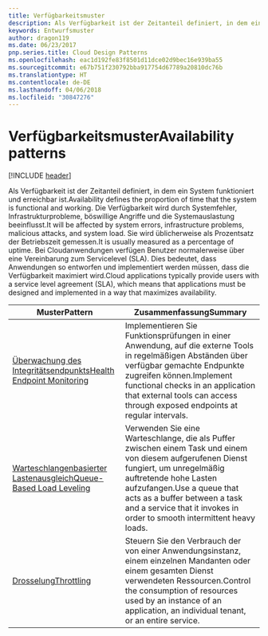 ```yaml
---
title: Verfügbarkeitsmuster
description: Als Verfügbarkeit ist der Zeitanteil definiert, in dem ein System funktioniert und erreichbar ist. Die Verfügbarkeit wird durch Systemfehler, Infrastrukturprobleme, böswillige Angriffe und die Systemauslastung beeinflusst. Sie wird üblicherweise als Prozentsatz der Betriebszeit gemessen. Bei Cloudanwendungen verfügen Benutzer normalerweise über eine Vereinbarung zum Servicelevel (SLA). Dies bedeutet, dass Anwendungen so entworfen und implementiert werden müssen, dass die Verfügbarkeit maximiert wird.
keywords: Entwurfsmuster
author: dragon119
ms.date: 06/23/2017
pnp.series.title: Cloud Design Patterns
ms.openlocfilehash: eac1d192fe83f8501d11dce02d9bec16e939ba55
ms.sourcegitcommit: e67b751f230792bba917754d67789a20810dc76b
ms.translationtype: HT
ms.contentlocale: de-DE
ms.lasthandoff: 04/06/2018
ms.locfileid: "30847276"
---
```

# <a name="availability-patterns"></a><span data-ttu-id="471a0-107">Verfügbarkeitsmuster</span><span class="sxs-lookup"><span data-stu-id="471a0-107">Availability patterns</span></span>

[!INCLUDE [header](../../_includes/header.md)]

<span data-ttu-id="471a0-108">Als Verfügbarkeit ist der Zeitanteil definiert, in dem ein System funktioniert und erreichbar ist.</span><span class="sxs-lookup"><span data-stu-id="471a0-108">Availability defines the proportion of time that the system is functional and working.</span></span> <span data-ttu-id="471a0-109">Die Verfügbarkeit wird durch Systemfehler, Infrastrukturprobleme, böswillige Angriffe und die Systemauslastung beeinflusst.</span><span class="sxs-lookup"><span data-stu-id="471a0-109">It will be affected by system errors, infrastructure problems, malicious attacks, and system load.</span></span> <span data-ttu-id="471a0-110">Sie wird üblicherweise als Prozentsatz der Betriebszeit gemessen.</span><span class="sxs-lookup"><span data-stu-id="471a0-110">It is usually measured as a percentage of uptime.</span></span> <span data-ttu-id="471a0-111">Bei Cloudanwendungen verfügen Benutzer normalerweise über eine Vereinbarung zum Servicelevel (SLA). Dies bedeutet, dass Anwendungen so entworfen und implementiert werden müssen, dass die Verfügbarkeit maximiert wird.</span><span class="sxs-lookup"><span data-stu-id="471a0-111">Cloud applications typically provide users with a service level agreement (SLA), which means that applications must be designed and implemented in a way that maximizes availability.</span></span>


|                            <span data-ttu-id="471a0-112">Muster</span><span class="sxs-lookup"><span data-stu-id="471a0-112">Pattern</span></span>                             |                                                           <span data-ttu-id="471a0-113">Zusammenfassung</span><span class="sxs-lookup"><span data-stu-id="471a0-113">Summary</span></span>                                                            |
|----------------------------------------------------------------|------------------------------------------------------------------------------------------------------------------------------|
| [<span data-ttu-id="471a0-114">Überwachung des Integritätsendpunkts</span><span class="sxs-lookup"><span data-stu-id="471a0-114">Health Endpoint Monitoring</span></span>](../health-endpoint-monitoring.md) | <span data-ttu-id="471a0-115">Implementieren Sie Funktionsprüfungen in einer Anwendung, auf die externe Tools in regelmäßigen Abständen über verfügbar gemachte Endpunkte zugreifen können.</span><span class="sxs-lookup"><span data-stu-id="471a0-115">Implement functional checks in an application that external tools can access through exposed endpoints at regular intervals.</span></span> |
|  [<span data-ttu-id="471a0-116">Warteschlangenbasierter Lastenausgleich</span><span class="sxs-lookup"><span data-stu-id="471a0-116">Queue-Based Load Leveling</span></span>](../queue-based-load-leveling.md)  | <span data-ttu-id="471a0-117">Verwenden Sie eine Warteschlange, die als Puffer zwischen einem Task und einem von diesem aufgerufenen Dienst fungiert, um unregelmäßig auftretende hohe Lasten aufzufangen.</span><span class="sxs-lookup"><span data-stu-id="471a0-117">Use a queue that acts as a buffer between a task and a service that it invokes in order to smooth intermittent heavy loads.</span></span>  |
|                 [<span data-ttu-id="471a0-118">Drosselung</span><span class="sxs-lookup"><span data-stu-id="471a0-118">Throttling</span></span>](../throttling.md)                 |   <span data-ttu-id="471a0-119">Steuern Sie den Verbrauch der von einer Anwendungsinstanz, einem einzelnen Mandanten oder einem gesamten Dienst verwendeten Ressourcen.</span><span class="sxs-lookup"><span data-stu-id="471a0-119">Control the consumption of resources used by an instance of an application, an individual tenant, or an entire service.</span></span>    |

